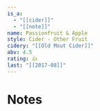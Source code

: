 ```yaml
---
is_a:
  - "[[cider]]"
  - "[[note]]"
name: Passionfruit & Apple
style: Cider - Other Fruit
cidery: "[[Old Mout Cider]]"
abv: 4.5
rating: 👍
last: "[[2017-08]]"
---
```

# Notes

